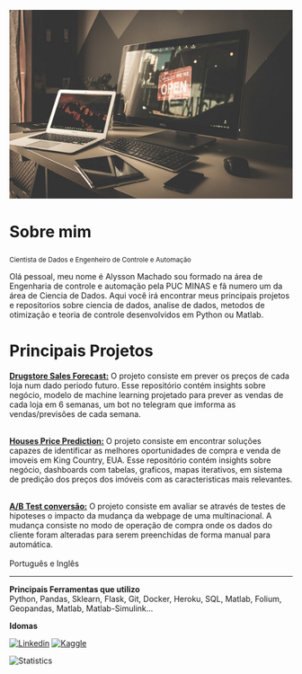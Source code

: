 
[![Image](https://github.com/alyssonvidal/alyssonvidal/blob/main/image.jpg)](https://www.github.com/alyssonvidal/)

# Sobre mim
<sub>Cientista de Dados e Engenheiro de Controle e Automação</sub>

Olá pessoal, meu nome é Alysson Machado sou formado na área de Engenharia de controle e automação pela PUC MINAS e fã numero um da área de Ciencia de Dados. Aqui você irá encontrar meus principais projetos e repositorios sobre ciencia de dados, analise de dados, metodos de otimização e teoria de controle desenvolvidos em Python ou Matlab.<br>

# Principais Projetos

**[Drugstore Sales Forecast:](https://github.com/alyssonvidal/Rossmann-Sales-Forecast#readme)** 
 O projeto consiste em prever os preços de cada loja num dado periodo futuro. Esse repositório contém insights sobre negócio, modelo de machine learning projetado para prever as vendas de cada loja em 6 semanas, um bot no telegram que imforma as vendas/previsões de cada semana. <br><br>
 
**[Houses Price Prediction:](https://github.com/alyssonvidal/House-Rocket-Sales#readme)** 
 O projeto consiste em encontrar soluções capazes de identificar as melhores oportunidades de compra e venda de imoveis em King Country, EUA. Esse repositório contém insights sobre negócio, dashboards com tabelas, graficos, mapas iterativos, em sistema de predição dos preços dos imóveis com as caracteristicas mais relevantes. <br><br>

 **[A/B Test conversão:](https://github.com/alyssonvidal/)** 
 O projeto consiste em avaliar se através de testes de hipoteses o impacto da mudança da webpage de uma multinacional. A mudança consiste no modo de operação de compra onde os dados do cliente foram alteradas para serem preenchidas de forma manual para automática.<br><br>
Português e Inglês<br>
***

**Principais Ferramentas que utilizo**<br>
 Python, Pandas, Sklearn, Flask, Git, Docker, Heroku, SQL, Matlab, Folium, Geopandas, Matlab, Matlab-Simulink...<br>
 
 **Idomas**<br> 
 
[![Linkedin](https://img.shields.io/badge/LinkedIn-0077B5?style=for-the-badge&logo=linkedin&logoColor=white)](https://www.linkedin.com/in/alyssonmach/)
[![Kaggle](https://img.shields.io/badge/Kaggle-20BEFF?style=for-the-badge&logo=Kaggle&logoColor=white)](https://www.kaggle.com/alyssonvidal/)


![Statistics](https://github-readme-stats.vercel.app/api?username=alyssonvidal&count_private=true)
